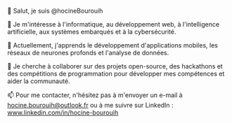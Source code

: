 👋 Salut, je suis @hocineBourouih

👀 Je m'intéresse à l'informatique, au développement web, à l'intelligence artificielle, aux systèmes embarqués et à la cybersécurité.

🌱 Actuellement, j'apprends le développement d'applications mobiles, les réseaux de neurones profonds et l'analyse de données.

💞️ Je cherche à collaborer sur des projets open-source, des hackathons et des compétitions de programmation pour développer mes compétences et aider la communauté.

📫 Pour me contacter, n'hésitez pas à m'envoyer un e-mail à hocine.bourouih@outlook.fr ou à me suivre sur LinkedIn : www.linkedin.com/in/hocine-bourouih




<!---
hocineBourouih/hocineBourouih is a ✨ special ✨ repository because its `README.md` (this file) appears on your GitHub profile.
You can click the Preview link to take a look at your changes.
--->
